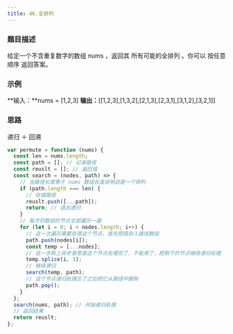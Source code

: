 ```yaml
---
title: 46.全排列
---
```


### 题目描述

给定一个不含重复数字的数组 nums ，返回其 所有可能的全排列 。你可以 按任意顺序 返回答案。

### 示例

**输入：**nums = [1,2,3]
**输出：**[[1,2,3],[1,3,2],[2,1,3],[2,3,1],[3,1,2],[3,2,1]]

### 思路

递归 ＋ 回溯

```js
var permute = function (nums) {
  const len = nums.length;
  const path = []; // 记录路径
  const reuslt = []; // 返回值
  const search = (nodes, path) => {
    // 当路径长度等于 nums 数组长度说明这是一个排列
    if (path.length === len) {
      // 存储路径
      reuslt.push([...path]);
      return; // 退出递归
    }
    // 每次将数组的节点全部遍历一遍
    for (let i = 0; i < nodes.length; i++) {
      // 这一次遍历需要处理这个节点，首先把值存入路径数组
      path.push(nodes[i]);
      const temp = [...nodes];
      // 这一步和上异步意思是这个节点处理完了，不能用了，把剩下的节点继续递归处理
      temp.splice(i, 1);
      // 继续递归
      search(temp, path);
      // 这个节点递归处理忘了之后把它从路径中删除
      path.pop();
    }
  };
  search(nums, path); // 开始递归处理
  // 返回结果
  return reuslt;
};
```
